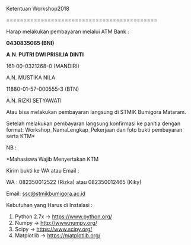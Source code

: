 Ketentuan Workshop2018


============================================


Harap melakukan pembayaran melalui ATM Bank :

<b>0430835065 (BNI)

A.N. PUTRI DWI PRISILIA DINTI</b>

161-00-0321268-0 (MANDIRI)

A.N. MUSTIKA NILA

11880-01-57-000555-3 (BTN)

A.N. RIZKI SETYAWATI

Atau bisa melakukan pembayaran langsung di STMIK Bumigora Mataram.

Setelah melakukan pembayaran langsung konfirmasi ke panitia dengan format:
Workshop_NamaLengkap_Pekerjaan dan foto bukti pembayaran serta KTM*

NB :

*Mahasiswa Wajib Menyertakan KTM

Kirim bukti ke WA atau Email :

WA : 082350012522 (Rizka) atau 082350012465 (Kiky)

Email: ssc@stmikbumigora.ac.id

Kebutuhan yang Harus di Instalasi :
1. Python 2.7x -> https://www.python.org/
2. Numpy -> http://www.numpy.org/
3. Scipy -> https://www.scipy.org/
4. Matplotlib -> https://matplotlib.org/

